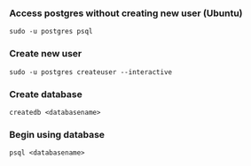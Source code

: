 
### Access postgres without creating new user (Ubuntu)

`sudo -u postgres psql`

### Create new user

`sudo -u postgres createuser --interactive`

### Create database

`createdb <databasename>`

### Begin using database

`psql <databasename>`
